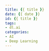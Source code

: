 ```yaml
---
title: {{ title }}
date: {{ date }}
id: {{ title }}
tags:
- dl.ai
categories:
- AI
- Deep Learning
---
```

